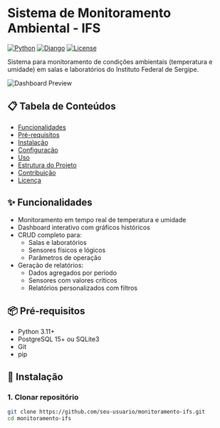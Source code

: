 # Sistema de Monitoramento Ambiental - IFS

[![Python](https://img.shields.io/badge/Python-3.11%2B-blue)](https://www.python.org/)
[![Django](https://img.shields.io/badge/Django-4.2-brightgreen)](https://www.djangoproject.com/)
[![License](https://img.shields.io/badge/License-MIT-green)](https://opensource.org/licenses/MIT)

Sistema para monitoramento de condições ambientais (temperatura e umidade) em salas e laboratórios do Instituto Federal de Sergipe.

![Dashboard Preview](screenshots/dashboard.png) <!-- Adicione uma screenshot real -->

## 📋 Tabela de Conteúdos
- [Funcionalidades](#✨-funcionalidades)
- [Pré-requisitos](#📦-pré-requisitos)
- [Instalação](#🚀-instalação)
- [Configuração](#⚙️-configuração)
- [Uso](#💻-uso)
- [Estrutura do Projeto](#📂-estrutura-do-projeto)
- [Contribuição](#🤝-contribuição)
- [Licença](#📄-licença)

## ✨ Funcionalidades
- Monitoramento em tempo real de temperatura e umidade
- Dashboard interativo com gráficos históricos
- CRUD completo para:
  - Salas e laboratórios
  - Sensores físicos e lógicos
  - Parâmetros de operação
- Geração de relatórios:
  - Dados agregados por período
  - Sensores com valores críticos
  - Relatórios personalizados com filtros

## 📦 Pré-requisitos
- Python 3.11+
- PostgreSQL 15+ ou SQLite3
- Git
- pip

## 🚀 Instalação

### 1. Clonar repositório
```bash
git clone https://github.com/seu-usuario/monitoramento-ifs.git
cd monitoramento-ifs